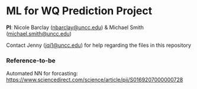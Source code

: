 # ML for WQ Prediction Project

**PI**: Nicole Barclay (nbarclay@uncc.edu) & Michael Smith (michael.smith@uncc.edu)<br/>

Contact Jenny (jqi1@uncc.edu) for help regarding the files in this repository <br/>


### Reference-to-be
Automated NN for forcasting: https://www.sciencedirect.com/science/article/pii/S0169207000000728 <br/>

